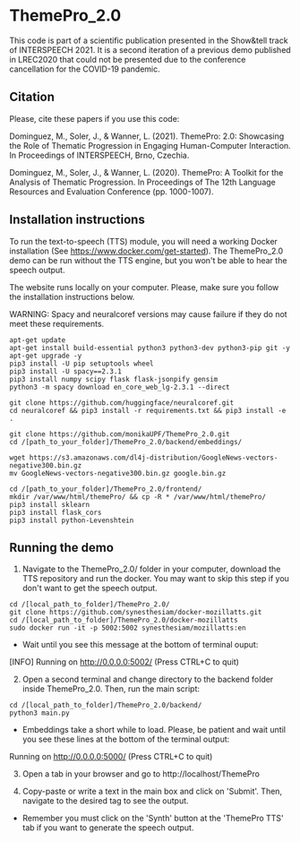 # ThemePro_2.0

This code is part of a scientific publication presented in the Show&tell track of INTERSPEECH 2021. It is a second iteration of a previous demo published in LREC2020 that could not be presented due to the conference cancellation for the COVID-19 pandemic.

## Citation

Please, cite these papers if you use this code:

Dominguez, M., Soler, J., & Wanner, L. (2021). ThemePro: 2.0: Showcasing the Role of Thematic Progression in Engaging Human-Computer Interaction. In Proceedings of INTERSPEECH, Brno, Czechia.

Dominguez, M., Soler, J., & Wanner, L. (2020). ThemePro: A Toolkit for the Analysis of Thematic Progression. In Proceedings of The 12th Language Resources and Evaluation Conference (pp. 1000-1007).


## Installation instructions

To run the text-to-speech (TTS) module, you will need a working Docker installation (See https://www.docker.com/get-started).
The ThemePro_2.0 demo can be run without the TTS engine, but you won't be able to hear the speech output.

The website runs locally on your computer. 
Please, make sure you follow the installation instructions below. 

WARNING: Spacy and neuralcoref versions may cause failure if they do not meet these requirements.

```
apt-get update
apt-get install build-essential python3 python3-dev python3-pip git -y
apt-get upgrade -y
pip3 install -U pip setuptools wheel
pip3 install -U spacy==2.3.1
pip3 install numpy scipy flask flask-jsonpify gensim
python3 -m spacy download en_core_web_lg-2.3.1 --direct

git clone https://github.com/huggingface/neuralcoref.git
cd neuralcoref && pip3 install -r requirements.txt && pip3 install -e .

git clone https://github.com/monikaUPF/ThemePro_2.0.git 
cd /[path_to_your_folder]/ThemePro_2.0/backend/embeddings/ 

wget https://s3.amazonaws.com/dl4j-distribution/GoogleNews-vectors-negative300.bin.gz
mv GoogleNews-vectors-negative300.bin.gz google.bin.gz

cd /[path_to_your_folder]/ThemePro_2.0/frontend/ 
mkdir /var/www/html/themePro/ && cp -R * /var/www/html/themePro/
pip3 install sklearn
pip3 install flask_cors
pip3 install python-Levenshtein
```

## Running the demo

1) Navigate to the ThemePro_2.0/ folder in your computer, download the TTS repository and run the docker. You may want to skip this step if you don't want to get the speech output.

```
cd /[local_path_to_folder]/ThemePro_2.0/
git clone https://github.com/synesthesiam/docker-mozillatts.git
cd /[local_path_to_folder]/ThemePro_2.0/docker-mozillatts
sudo docker run -it -p 5002:5002 synesthesiam/mozillatts:en
```

* Wait until you see this message at the bottom of terminal ouput:

[INFO]  Running on http://0.0.0.0:5002/ (Press CTRL+C to quit)


2) Open a second terminal and change directory to the backend folder inside ThemePro_2.0. Then, run the main script:

```
cd /[local_path_to_folder]/ThemePro_2.0/backend/
python3 main.py
```
* Embeddings take a short while to load. Please, be patient and wait until you see these lines at the bottom of the terminal output:

Running on http://0.0.0.0:5000/ (Press CTRL+C to quit)


3) Open a tab in your browser and go to http://localhost/ThemePro

4) Copy-paste or write a text in the main box and click on 'Submit'. Then, navigate to the desired tag to see the output.

* Remember you must click on the 'Synth' button at the 'ThemePro TTS' tab if you want to generate the speech output.

